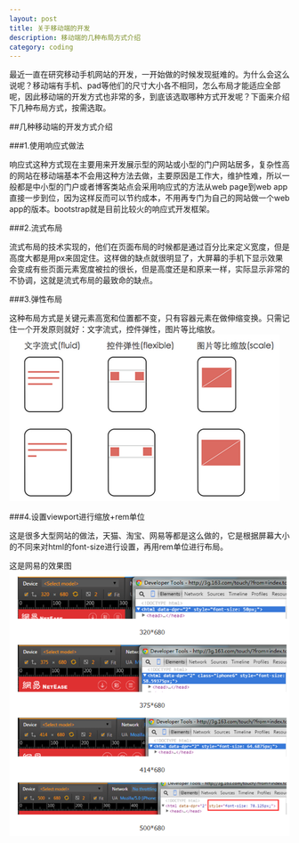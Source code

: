 ```yaml
---
layout: post
title: 关于移动端的开发
description: 移动端的几种布局方式介绍
category: coding
---
```


最近一直在研究移动手机网站的开发，一开始做的时候发现挺难的。为什么会这么说呢？移动端有手机、pad等他们的尺寸大小各不相同，怎么布局才能适应全部呢，因此移动端的开发方式也非常的多，到底该选取哪种方式开发呢？下面来介绍下几种布局方式，按需选取。

##几种移动端的开发方式介绍

###1.使用响应式做法

响应式这种方式现在主要用来开发展示型的网站或小型的门户网站居多，复杂性高的网站在移动端基本不会用这种方法去做，主要原因是工作大，维护性难，所以一般都是中小型的门户或者博客类站点会采用响应式的方法从web page到web app直接一步到位，因为这样反而可以节约成本，不用再专门为自己的网站做一个web app的版本。bootstrap就是目前比较火的响应式开发框架。

###2.流式布局

流式布局的技术实现的，他们在页面布局的时候都是通过百分比来定义宽度，但是高度大都是用px来固定住。这样做的缺点就很明显了，大屏幕的手机下显示效果会变成有些页面元素宽度被拉的很长，但是高度还是和原来一样，实际显示非常的不协调，这就是流式布局的最致命的缺点。

###3.弹性布局

这种布局方式是关键元素高宽和位置都不变，只有容器元素在做伸缩变换。只需记住一个开发原则就好：文字流式，控件弹性，图片等比缩放。
![](images/coding/layout.png)

###4.设置viewport进行缩放+rem单位

这是很多大型网站的做法，天猫、淘宝、网易等都是这么做的，它是根据屏幕大小的不同来对html的font-size进行设置，再用rem单位进行布局。

这是网易的效果图![](images/coding/wangyi.png)




